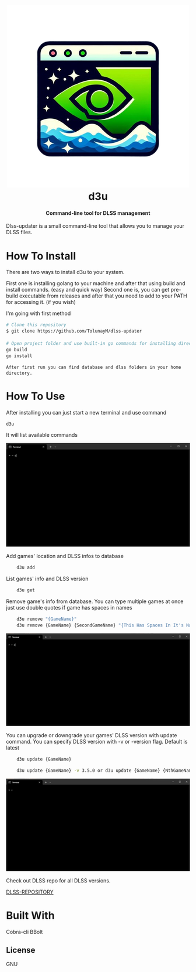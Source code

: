 
<h1 align="center">
  <br>
  <a href="https://github.com/TolunayM/dlss-updater"><img src="img/logo.png" alt="WhatsInit" width="500"></a>
  <br>
    d3u
  <br>
</h1>


<h4 align="center">Command-line tool for DLSS management</h4>

Dlss-updater is a small command-line tool that allows you to manage your DLSS files.



# How To Install
There are two ways to install d3u to your system.

First one is installing golang to your machine and after that using build and install commands. (easy and quick way)
Second one is, you can get pre-build executable from releases and after that you need to add to your PATH for accessing it. (if you wish)

I'm going with first method


```bash
# Clone this repository
$ git clone https://github.com/TolunayM/dlss-updater

# Open project folder and use built-in go commands for installing directly to your commandline
go build
go install
```
    After first run you can find database and dlss folders in your home directory.



# How To Use


After installing you can just start a new terminal and use command

```bash
d3u
```
It will list available commands


![screenshot](/img/d3u.gif)


Add games' location and DLSS infos to database
```bash
    d3u add
```
List games' info and DLSS version
```bash
    d3u get
```
Remove game's info from database. You can type multiple games at once just use double quotes if game has spaces in names
```bash
    d3u remove "{GameName}"
    d3u remove {GameName} {SecondGameName} "{This Has Spaces In It's Name}"
```

![screenshot](/img/agr.gif)


You can upgrade or downgrade your games' DLSS version with update command.
You can specify DLSS version with -v or -version flag.
Default is latest

```bash
    d3u update {GameName} 
```

```bash
    d3u update {GameName} -v 3.5.0 or d3u update {GameName} {NthGameName} -v "3.5.0"
```

![screenshot](/img/update.gif)

Check out DLSS repo for all DLSS versions.

[DLSS-REPOSITORY](https://github.com/TolunayM/dlss-repo)


# Built With

Cobra-cli
BBolt



## License
GNU

